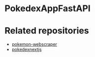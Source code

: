 # PokedexAppFastAPI

# Related repositories

- [pokemon-webscraper](https://github.com/ohughes1207/pokemon-webscraper)
- [pokedexnextjs](https://github.com/ohughes1207/pokedexnextjs)
